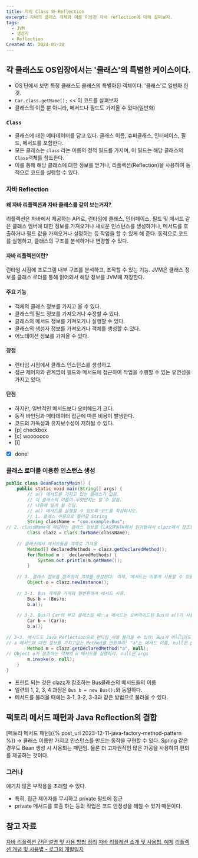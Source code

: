 ```yaml
---
title: 자바 Class 와 Reflection
excerpt: 자바의 클래스 객체와 이를 이용한 자바 reflection에 대해 살펴보자.
tags:
  - JVM
  - 생성자
  - Reflection
Created At: 2024-01-28
---
```

## 각 클래스도 OS입장에서는 '클래스'의 특별한 케이스이다.
- OS 단에서 보면 특정 클래스도 클래스의 특별화된 객체이다. '클래스'로 일반화 한 것.
- `Car.class.getName();`  << 이 코드를 살펴보자
- 클래스의 이름 뿐 아니라, 메서드나 필드도 가져올 수 있다(일반화)
### `Class`
- 클래스에 대한 메타데이터를 담고 있다. 클래스 이름, 슈퍼클래스, 인터페이스, 필드, 메서드를 포함한다.
- 모든 클래스는 `class` 라는 이름의 정적 필드를 가지며, 이 필드는 해당 클래스의 `Class`객체를 참조한다.
- 이를 통해 해당 클래스에 대한 정보를 얻거나, 리플렉션(Reflection)을 사용하여 동적으로 코드를 실행할 수 있다.
### 자바 Reflection
#### 왜 자바 리플렉션과 자바 클래스를 같이 보는거지?
리플렉션은 자바에서 제공하는 API로, 런타임에 클래스, 인터페이스, 필드 및 메서드 같은 클래스 멤버에 대한 정보를 가져오거나 새로운 인스턴스를 생성하거나, 메서드를 호출하거나 필드 값을 가져오거나 설정하는 등 작업을 할 수 있게 해 준다. 동적으로 코드를 실행하고, 클래스의 구조를 분석하거나 변경할 수 있다.
#### 자바 리플렉션이란?
런타임 시점에 프로그램 내부 구조를 분석하고, 조작할 수 있는 기능. JVM은 클래스 정보를 클래스 로더를 통해 읽어와서 해당 정보를 JVM에 저장한다.
#### 주요 기능
- 객체의 클래스 정보를 가지고 올 수 있다.
- 클래스의 필드 정보를 가져오거나 수정할 수 있다.
- 클래스의 메서드 정보를 가져오거나 실행할 수 있다.
- 클래스의 생성자 정보를 가져오거나 객체를 생성할 수 있다.
- 어노테이션 정보를 가져올 수 있다.
#### 장점
- 런타임 시점에서 클래스 인스턴스를 생성하고
- 접근 제어자와 관계없이 필드와 메서드에 접근하여 작업을 수행할 수 있는 유연성을 가지고 있다.
#### 단점
- 하지만, 일반적인 메서드보다 오버헤드가 크다.
- 동적 바인딩과 메타데이터 접근에 따른 비용이 발생한다. 
- 코드의 가독성과 유지보수성이 저하될 수 있다.
- [p] checkbox
- [c] wooooooo
- [i] 
- [x] done!
### 클래스 로더를 이용한 인스턴스 생성
```java
public class BeanFactoryMain() {
    public static void main(String[] args) {
        // a() 메서드를 가지고 있는 클래스가 있음.
        // 이 클래스의 이름이 무엇인지는 알 수 없음.
        // 나중에 알게 될 것임.
        // a() 메서드를 실행할 수 있도록 코드를 작성하시오. 
        // 1. 클래스 이름으로 들어갈 String
        String className = "com.example.Bus";
// 2. className에 해당하는 클래스 정보를 CLASSPATH에서 읽어들여서 clazz에서 참조한다. 
        Class clazz = Class.forName(className);
        
	// 클래스에서 메서드들을 객체로 가져옴
        Method[] declaredMethods = clazz.getDeclaredMethod(); 
        for(Method m :  declaredMethods) {
            System.out.println(m.getName()); 
        }
        
    // 3. 클래스 정보를 참조하여 객체를 생성한다: 이제, 메서드는 어떻게 사용할 수 있을까?
        Object o = clazz.newInstance();
        
    // 3-1. Bus 객체를 가져와 형변환하여 메서드 사용.
        Bus b = (Bus)o; 
        b.a(); 
        
    // 3-2. Bus가 Car의 부모 클래스일 때: a 메서드는 오버라이드된 Bus의 a()가 사용된다.
        Car b = (Car)o; 
        b.a(); 
        
// 3-3. 메서드도 Java Reflection으로 런타임 시에 불러올 수 있다: Bus가 아니더라도, Car의 자식 클래스가 아니더라도 가능함
// a 메서드에 대한 정보를 가지고있는 Method를 반환하라: "a"는 메서드 이름, null은 parameterTypes
        Method m = clazz.getDeclaredMethod("a", null);
// Object o가 참조하는 객체의 m 메서드를 실행하라. null은 args
        m.invoke(o, null); 
    }
}
```

- 프린트 되는 것은 clazz가 참조하는 Bus클래스의 메서드들의 이름
- 일련의 1, 2, 3, 4 과정은 ``Bus b = new Bus();``와 동일하다.
- 메서드를 불러올 때에는 3-1, 3-2, 3-3과 같은 방법으로 불러올 수 있다.

## 팩토리 메서드 패턴과 Java Reflection의 결합
[펙토리 메서드 패턴]({% post_url 2023-12-11-java-factory-method-pattern %})
→ 클래스 이름만 가지고 인스턴스를 만드는 동작을 구현할 수 있다.
Spring 같은 경우도 Bean 생성 시 사용되는 패턴임. 물론 더 고차원적인 많은 가공을 사용하여 편의를 제공하는 것이다.
### 그러나
예기치 않은 부작용을 초래할 수 있다. 
- 특히, 접근 제어자를 무시하고 private 필드에 접근
- private 메서드를 호출
하는 등의 작업은 코드 안정성을 헤칠 수 있기 때문이다.
## 참고 자료
[자바 리플렉션 간단 설명 및 사용 방법 정리](https://blog.naver.com/PostView.nhn?blogId=gracefulife&logNo=220627537434)
[자바 리플레션 소개 및 사용법, 예제](https://hbase.tistory.com/350)
[리플렉션 개념 및 사용볍 - 로그의 개발일지](https://m.blog.naver.com/hj_kim97/223110095000)